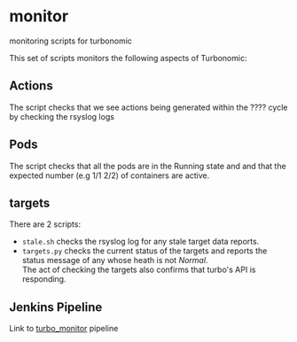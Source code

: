 # monitor
monitoring scripts for turbonomic

This set of scripts monitors the following aspects of Turbonomic:

## Actions
The script checks that we see actions being generated within the ???? cycle by checking the rsyslog logs

## Pods
The script checks that all the pods are in the Running state and and that the expected number (e.g 1/1 2/2) of containers are active.

## targets
There are 2 scripts:
* `stale.sh` checks the rsyslog log for any stale target data reports.
* `targets.py` checks the current status of the targets and reports the status message of any whose heath is not *Normal*.  
The act of checking the targets also confirms that turbo's API is responding.

## Jenkins Pipeline
Link to [turbo_monitor](https://almjenkinsci-prod.systems.uk.hsbc/ctoss03/job/hsbc-12437542-turbonomic/job/turbo_monitor/) pipeline
